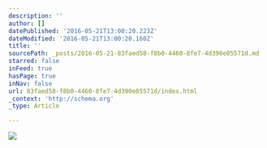 ```yaml
---
description: ''
author: []
datePublished: '2016-05-21T13:00:20.223Z'
dateModified: '2016-05-21T13:00:20.160Z'
title: ''
sourcePath: _posts/2016-05-21-83faed58-f8b0-4460-8fe7-4d390e05571d.md
starred: false
inFeed: true
hasPage: true
inNav: false
url: 83faed58-f8b0-4460-8fe7-4d390e05571d/index.html
_context: 'http://schema.org'
_type: Article

---
```

![](https://the-grid-user-content.s3-us-west-2.amazonaws.com/7db05888-4ea2-4713-a6e7-4d4964b6b6dd.jpg)